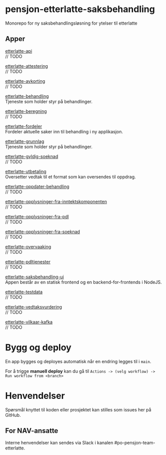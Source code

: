 # pensjon-etterlatte-saksbehandling

Monorepo for ny saksbehandlingsløsning for ytelser til etterlatte

## Apper

[etterlatte-api](apps/etterlatte-api) \
// TODO

[etterlatte-attestering](apps/etterlatte-attestering) \
// TODO

[etterlatte-avkorting](apps/etterlatte-avkorting) \
// TODO

[etterlatte-behandling](apps/etterlatte-behandling) \
Tjeneste som holder styr på behandlinger.

[etterlatte-beregning](apps/etterlatte-beregning) \
// TODO

[etterlatte-fordeler](apps/etterlatte-fordeler) \
Fordeler aktuelle saker inn til behandling i ny applikasjon.

[etterlatte-grunnlag](apps/etterlatte-grunnlag) \
Tjeneste som holder styr på behandlinger.

[etterlatte-gyldig-soeknad](apps/etterlatte-gyldig-soeknad) \
// TODO

[etterlatte-utbetaling](apps/etterlatte-utbetaling) \
Oversetter vedtak til et format som kan oversendes til oppdrag.

[etterlatte-oppdater-behandling](apps/etterlatte-oppdater-behandling) \
// TODO

[etterlatte-opplysninger-fra-inntektskomponenten](apps/etterlatte-opplysninger-fra-inntektskomponenten) \
// TODO

[etterlatte-opplysninger-fra-pdl](apps/etterlatte-opplysninger-fra-pdl) \
// TODO

[etterlatte-opplysninger-fra-soeknad](apps/etterlatte-opplysninger-fra-soeknad) \
// TODO

[etterlatte-overvaaking](apps/etterlatte-overvaaking) \
// TODO

[etterlatte-pdltjenester](apps/etterlatte-pdltjenester) \
// TODO

[etterlatte-saksbehandling-ui](apps/etterlatte-saksbehandling-ui) \
Appen består av en statisk frontend og en backend-for-frontends i NodeJS.

[etterlatte-testdata](apps/etterlatte-testdata) \
// TODO

[etterlatte-vedtaksvurdering](apps/etterlatte-vedtaksvurdering) \
// TODO

[etterlatte-vilkaar-kafka](apps/etterlatte-vilkaar-kafka) \
// TODO

# Bygg og deploy

En app bygges og deployes automatisk når en endring legges til i `main`.

For å trigge **manuell deploy** kan du gå til `Actions -> (velg workflow) -> Run workflow from <branch>`

# Henvendelser

Spørsmål knyttet til koden eller prosjektet kan stilles som issues her på GitHub.

## For NAV-ansatte

Interne henvendelser kan sendes via Slack i kanalen #po-pensjon-team-etterlatte.
